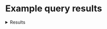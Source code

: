 # Example query results

<details>
  <summary>Results</summary>

```
Add example SQL query results here (please include the input queries as well)
```

</details>
